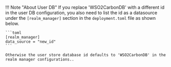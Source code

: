 
!!! Note "About User DB"
	If you replace 'WSO2CarbonDB' with a different id in the user DB configuration, you also need to list the id as a datasource under the <code>[realm_manager]</code> section in the <code>deployment.toml</code> file as shown below.

	```toml
	[realm_manager]
	data_source = "new_id"
	```

	Otherwise the user store database id defaults to 'WSO2CarbonDB' in the realm manager configurations..
	